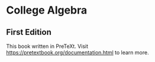 # College Algebra
## First Edition
This book written in PreTeXt.  Visit <https://pretextbook.org/documentation.html> to learn more.
